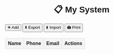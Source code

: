 <!DOCTYPE html>
<html lang="en">
<head>
  <meta charset="UTF-8" />
  <meta name="viewport" content="width=device-width, initial-scale=1.0"/>
  <title>Smart System</title>
  <style>
    body { font-family: Arial, sans-serif; margin: 20px; }
    h1 { text-align: center; }
    table { width: 100%; border-collapse: collapse; margin-top: 20px; }
    th, td { border: 1px solid #ddd; padding: 8px; text-align: center; }
    th { background: #f4f4f4; }
    .actions button { margin: 0 2px; }
    #controls { margin-top: 15px; }
  </style>
</head>
<body>
  <h1>📋 My System</h1>
  <div id="controls">
    <button onclick="addRow()">➕ Add</button>
    <button onclick="exportData()">⬇️ Export</button>
    <button onclick="importData()">⬆️ Import</button>
    <button onclick="print()">🖨️ Print</button>
  </div>

  <table id="dataTable">
    <thead>
      <tr>
        <th>Name</th>
        <th>Phone</th>
        <th>Email</th>
        <th>Actions</th>
      </tr>
    </thead>
    <tbody></tbody>
  </table>

  <script>
    let data = JSON.parse(localStorage.getItem("mySystemData")) || [];

    function saveData() {
      localStorage.setItem("mySystemData", JSON.stringify(data));
    }

    function renderTable() {
      const tbody = document.querySelector("#dataTable tbody");
      tbody.innerHTML = "";
      data.forEach((row, index) => {
        const tr = document.createElement("tr");
        tr.innerHTML = `
          <td>${row.name}</td>
          <td>${row.phone}</td>
          <td>${row.email}</td>
          <td class="actions">
            <button onclick="editRow(${index})">✏️</button>
            <button onclick="deleteRow(${index})">🗑️</button>
          </td>
        `;
        tbody.appendChild(tr);
      });
    }

    function addRow() {
      const name = prompt("Enter name:");
      const phone = prompt("Enter phone:");
      const email = prompt("Enter email:");
      if(name) {
        data.push({ name, phone, email });
        saveData();
        renderTable();
      }
    }

    function editRow(index) {
      const row = data[index];
      const name = prompt("Edit name:", row.name);
      const phone = prompt("Edit phone:", row.phone);
      const email = prompt("Edit email:", row.email);
      data[index] = { name, phone, email };
      saveData();
      renderTable();
    }

    function deleteRow(index) {
      if(confirm("Are you sure?")) {
        data.splice(index, 1);
        saveData();
        renderTable();
      }
    }

    function exportData() {
      const blob = new Blob([JSON.stringify(data, null, 2)], { type: "application/json" });
      const url = URL.createObjectURL(blob);
      const a = document.createElement("a");
      a.href = url;
      a.download = "data.json";
      a.click();
    }

    function importData() {
      const input = document.createElement("input");
      input.type = "file";
      input.accept = "application/json";
      input.onchange = e => {
        const file = e.target.files[0];
        const reader = new FileReader();
        reader.onload = event => {
          data = JSON.parse(event.target.result);
          saveData();
          renderTable();
        };
        reader.readAsText(file);
      };
      input.click();
    }

    renderTable();
  </script>
</body>
</html>
